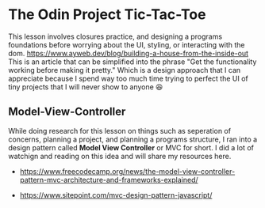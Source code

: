 # The Odin Project Tic-Tac-Toe

This lesson involves closures practice, and designing a programs foundations before worrying about the UI, styling, or interacting with the dom. https://www.ayweb.dev/blog/building-a-house-from-the-inside-out This is an article that can be simplified into the phrase "Get the functionality working before making it pretty." Which is a design approach that I can appreciate because I spend way too much time trying to perfect the UI of tiny projects that I will never show to anyone 😆

## Model-View-Controller

While doing research for this lesson on things such as seperation of concerns, planning a project, and planning a programs structure, I ran into a design pattern called **Model View Controller** or MVC for short. I did a lot of watchign and reading on this idea and will share my resources here.

- https://www.freecodecamp.org/news/the-model-view-controller-pattern-mvc-architecture-and-frameworks-explained/

- https://www.sitepoint.com/mvc-design-pattern-javascript/
